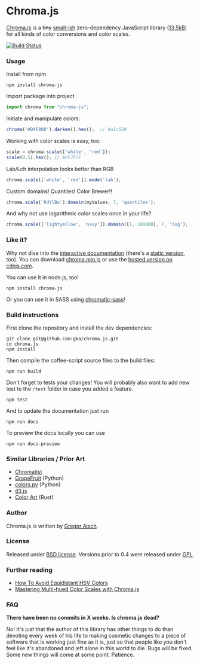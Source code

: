 # Chroma.js

[Chroma.js](https://vis4.net/chromajs/) is a ~~tiny~~ [small-ish](https://bundlephobia.com/result?p=chroma-js) zero-dependency JavaScript library ([13.5kB](https://bundlephobia.com/result?p=chroma-js)) for all kinds of color conversions and color scales.

[![Build Status](https://api.travis-ci.com/gka/chroma.js.svg?branch=master)](https://travis-ci.com/gka/chroma.js)

### Usage

Install from npm

```
npm install chroma-js
```

Import package into project

```javascript
import chroma from "chroma-js";
```

Initiate and manipulate colors:

```javascript
chroma('#D4F880').darken().hex();  // #a1c550
```

Working with color scales is easy, too:

```javascript
scale = chroma.scale(['white', 'red']);
scale(0.5).hex(); // #FF7F7F
```

Lab/Lch interpolation looks better than RGB

```javascript
chroma.scale(['white', 'red']).mode('lab');
```

Custom domains! Quantiles! Color Brewer!!

```javascript
chroma.scale('RdYlBu').domain(myValues, 7, 'quantiles');
```

And why not use logarithmic color scales once in your life?

```javascript
chroma.scale(['lightyellow', 'navy']).domain([1, 100000], 7, 'log');
```

### Like it?

Why not dive into the [interactive documentation](http://gka.github.io/chroma.js/) (there's a [static version](https://github.com/gka/chroma.js/blob/master/docs/src/index.md), too). You can download [chroma.min.js](https://raw.github.com/gka/chroma.js/master/chroma.min.js) or use the [hosted version on cdnjs.com](https://cdnjs.com/libraries/chroma-js).

You can use it in node.js, too!

    npm install chroma-js

Or you can use it in SASS using [chromatic-sass](https://github.com/bugsnag/chromatic-sass)!

### Build instructions

First clone the repository and install the dev dependencies:

    git clone git@github.com:gka/chroma.js.git
    cd chroma.js
    npm install

Then compile the coffee-script source files to the build files:

    npm run build

Don't forget to tests your changes! You will probably also want to add new test to the `/test` folder in case you added a feature.

    npm test

And to update the documentation just run

    npm run docs

To preview the docs locally you can use

    npm run docs-preview

### Similar Libraries / Prior Art

* [Chromatist](https://github.com/jrus/chromatist)
* [GrapeFruit](https://github.com/xav/Grapefruit) (Python)
* [colors.py](https://github.com/mattrobenolt/colors.py) (Python)
* [d3.js](https://github.com/mbostock/d3)
* [Color Art](https://github.com/JiatLn/color-art) (Rust)



### Author

Chroma.js is written by [Gregor Aisch](http://driven-by-data.net).

### License

Released under [BSD license](http://opensource.org/licenses/BSD-3-Clause).
Versions prior to 0.4 were released under [GPL](http://www.gnu.org/licenses/gpl-3.0).

### Further reading

* [How To Avoid Equidistant HSV Colors](https://www.vis4.net/blog/avoid-equidistant-hsv-colors/)
* [Mastering Multi-hued Color Scales with Chroma.js](https://www.vis4.net/blog/mastering-multi-hued-color-scales/)

### FAQ

**There have been no commits in X weeks. Is chroma.js dead?**

No! It's just that the author of this library has other things to do than devoting every week of his life to making cosmetic changes to a piece of software that is working just fine as it is, just so that people like you don't feel like it's abandoned and left alone in this world to die. Bugs will be fixed. Some new things will come at some point. Patience.
